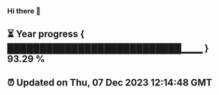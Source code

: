### Hi there 👋
⏳ Year progress { ███████████████████████████▁▁▁ } 93.29 %
---
⏰ Updated on Thu, 07 Dec 2023 12:14:48 GMT
---
